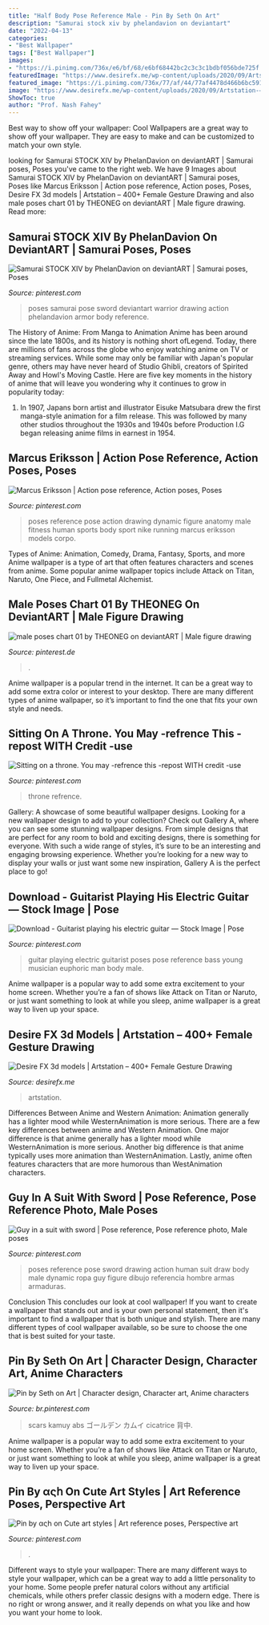 ```yaml
---
title: "Half Body Pose Reference Male - Pin By Seth On Art"
description: "Samurai stock xiv by phelandavion on deviantart"
date: "2022-04-13"
categories:
- "Best Wallpaper"
tags: ["Best Wallpaper"]
images:
- "https://i.pinimg.com/736x/e6/bf/68/e6bf68442bc2c3c3c1bdbf056bde725f.jpg"
featuredImage: "https://www.desirefx.me/wp-content/uploads/2020/09/Artstation-–-400-Female-Gesture-Drawing-Reference-Pictures-for-Artists.jpg"
featured_image: "https://i.pinimg.com/736x/77/af/44/77af4478d466b6bc59145baee65556c4.jpg"
image: "https://www.desirefx.me/wp-content/uploads/2020/09/Artstation-–-400-Female-Gesture-Drawing-Reference-Pictures-for-Artists.jpg"
ShowToc: true
author: "Prof. Nash Fahey"
---
```



Best way to show off your wallpaper:
Cool Wallpapers are a great way to show off your wallpaper. They are easy to make and can be customized to match your own style.

	

		
looking for Samurai STOCK XIV by PhelanDavion on deviantART | Samurai poses, Poses you've came to the right web. We have 9 Images about Samurai STOCK XIV by PhelanDavion on deviantART | Samurai poses, Poses like Marcus Eriksson | Action pose reference, Action poses, Poses, Desire FX 3d models | Artstation – 400+ Female Gesture Drawing and also male poses chart 01 by THEONEG on deviantART | Male figure drawing. Read more:
		
    
## Samurai STOCK XIV By PhelanDavion On DeviantART | Samurai Poses, Poses

<img loading=lazy src="https://i.pinimg.com/736x/20/db/68/20db68ec39da70f825c7bae95d1e1d91--poses-dynamiques-body-poses.jpg" onerror="this.onerror=null;this.src='https://tse4.mm.bing.net/th?id=OIP.D_1kumNqQaKh8OuWnzbsfgHaLJ&amp;pid=15.1';" alt="Samurai STOCK XIV by PhelanDavion on deviantART | Samurai poses, Poses">

_Source: pinterest.com_

>poses samurai pose sword deviantart warrior drawing action phelandavion armor body reference. 

	

The History of Anime: From Manga to Animation
Anime has been around since the late 1800s, and its history is nothing short ofLegend. Today, there are millions of fans across the globe who enjoy watching anime on TV or streaming services. While some may only be familiar with Japan's popular genre, others may have never heard of Studio Ghibli, creators of Spirited Away and Howl's Moving Castle. Here are five key moments in the history of anime that will leave you wondering why it continues to grow in popularity today:
1) In 1907, Japans born artist and illustrator Eisuke Matsubara drew the first manga-style animation for a film release. This was followed by many other studios throughout the 1930s and 1940s before Production I.G began releasing anime films in earnest in 1954.

    
## Marcus Eriksson | Action Pose Reference, Action Poses, Poses

<img loading=lazy src="https://i.pinimg.com/736x/77/af/44/77af4478d466b6bc59145baee65556c4.jpg" onerror="this.onerror=null;this.src='https://tse3.mm.bing.net/th?id=OIP.VDDY9PDUzb9NH4D6bAmWxwHaJ3&amp;pid=15.1';" alt="Marcus Eriksson | Action pose reference, Action poses, Poses">

_Source: pinterest.com_

>poses reference pose action drawing dynamic figure anatomy male fitness human sports body sport nike running marcus eriksson models corpo. 

	

Types of Anime: Animation, Comedy, Drama, Fantasy, Sports, and more
Anime wallpaper is a type of art that often features characters and scenes from anime. Some popular anime wallpaper topics include Attack on Titan, Naruto, One Piece, and Fullmetal Alchemist.

    
## Male Poses Chart 01 By THEONEG On DeviantART | Male Figure Drawing

<img loading=lazy src="https://i.pinimg.com/originals/53/3d/75/533d7510de0b7e24050aa38ec65685e2.jpg" onerror="this.onerror=null;this.src='https://tse3.mm.bing.net/th?id=OIP.-R146fwxwujINzZlM0Sf7AHaMh&amp;pid=15.1';" alt="male poses chart 01 by THEONEG on deviantART | Male figure drawing">

_Source: pinterest.de_

>. 

	

Anime wallpaper is a popular trend in the internet. It can be a great way to add some extra color or interest to your desktop. There are many different types of anime wallpaper, so it’s important to find the one that fits your own style and needs.

    
## Sitting On A Throne. You May -refrence This -repost WITH Credit -use

<img loading=lazy src="https://i.pinimg.com/736x/b5/49/70/b54970854bd3908a099da42c7fd9a50a.jpg" onerror="this.onerror=null;this.src='https://tse3.mm.bing.net/th?id=OIP.rS1ef5oBLEwPqd9dt08JsgHaKu&amp;pid=15.1';" alt="Sitting on a throne. You may -refrence this -repost WITH credit -use">

_Source: pinterest.com_

>throne refrence. 

	

Gallery: A showcase of some beautiful wallpaper designs.
Looking for a new wallpaper design to add to your collection? Check out Gallery A, where you can see some stunning wallpaper designs. From simple designs that are perfect for any room to bold and exciting designs, there is something for everyone. With such a wide range of styles, it’s sure to be an interesting and engaging browsing experience. Whether you’re looking for a new way to display your walls or just want some new inspiration, Gallery A is the perfect place to go!





	
	
    
## Download - Guitarist Playing His Electric Guitar — Stock Image | Pose

<img loading=lazy src="https://i.pinimg.com/736x/71/89/16/7189161a40e4dedae604d4e105aa2844.jpg" onerror="this.onerror=null;this.src='https://tse2.mm.bing.net/th?id=OIP.8pR1h4Uhyulfc41g1xrAgAHaLH&amp;pid=15.1';" alt="Download - Guitarist playing his electric guitar — Stock Image | Pose">

_Source: pinterest.com_

>guitar playing electric guitarist poses pose reference bass young musician euphoric man body male. 

	

Anime wallpaper is a popular way to add some extra excitement to your home screen. Whether you’re a fan of shows like Attack on Titan or Naruto, or just want something to look at while you sleep, anime wallpaper is a great way to liven up your space.

    
## Desire FX 3d Models | Artstation – 400+ Female Gesture Drawing

<img loading=lazy src="https://www.desirefx.me/wp-content/uploads/2020/09/Artstation-–-400-Female-Gesture-Drawing-Reference-Pictures-for-Artists.jpg" onerror="this.onerror=null;this.src='https://tse2.mm.bing.net/th?id=OIP.msGBaXt9z4KXKojfcBKooQHaWO&amp;pid=15.1';" alt="Desire FX 3d models | Artstation – 400+ Female Gesture Drawing">

_Source: desirefx.me_

>artstation. 

	

Differences Between Anime and Western Animation: Animation generally has a lighter mood while WesternAnimation is more serious.
There are a few key differences between anime and Western Animation. One major difference is that anime generally has a lighter mood while WesternAnimation is more serious. Another big difference is that anime typically uses more animation than WesternAnimation. Lastly, anime often features characters that are more humorous than WestAnimation characters.

    
## Guy In A Suit With Sword | Pose Reference, Pose Reference Photo, Male Poses

<img loading=lazy src="https://i.pinimg.com/736x/11/cf/f6/11cff6b29181ab39a656e4c7e9a0ca6f.jpg" onerror="this.onerror=null;this.src='https://tse3.mm.bing.net/th?id=OIP.1WbsnWPRvFn37zazz8LRlgHaJ4&amp;pid=15.1';" alt="Guy in a suit with sword | Pose reference, Pose reference photo, Male poses">

_Source: pinterest.com_

>poses reference pose sword drawing action human suit draw body male dynamic ropa guy figure dibujo referencia hombre armas armaduras. 

	

Conclusion
This concludes our look at cool wallpaper! If you want to create a wallpaper that stands out and is your own personal statement, then it's important to find a wallpaper that is both unique and stylish. There are many different types of cool wallpaper available, so be sure to choose the one that is best suited for your taste.

    
## Pin By Seth On Art | Character Design, Character Art, Anime Characters

<img loading=lazy src="https://i.pinimg.com/736x/86/7a/0e/867a0e3e70eeec7996995ecd0a05952a.jpg" onerror="this.onerror=null;this.src='https://tse2.mm.bing.net/th?id=OIP.34-DA4Ow_2pG3v4rA75dvgHaKg&amp;pid=15.1';" alt="Pin by Seth on Art | Character design, Character art, Anime characters">

_Source: br.pinterest.com_

>scars kamuy abs ゴールデン カムイ cicatrice 背中. 

	

Anime wallpaper is a popular way to add some extra excitement to your home screen. Whether you’re a fan of shows like Attack on Titan or Naruto, or just want something to look at while you sleep, anime wallpaper is a great way to liven up your space.

    
## Pin By αςհ On Cute Art Styles | Art Reference Poses, Perspective Art

<img loading=lazy src="https://i.pinimg.com/736x/e6/bf/68/e6bf68442bc2c3c3c1bdbf056bde725f.jpg" onerror="this.onerror=null;this.src='https://tse3.mm.bing.net/th?id=OIP.NOGa457OKMW_O41rpw4Q1QHaKe&amp;pid=15.1';" alt="Pin by αςհ on Cute art styles | Art reference poses, Perspective art">

_Source: pinterest.com_

>. 

	

Different ways to style your wallpaper:
There are many different ways to style your wallpaper, which can be a great way to add a little personality to your home. Some people prefer natural colors without any artificial chemicals, while others prefer classic designs with a modern edge. There is no right or wrong answer, and it really depends on what you like and how you want your home to look.

